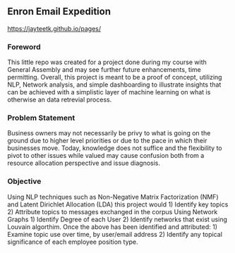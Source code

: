 ## Enron Email Expedition

https://jayteetk.github.io/pages/

### Foreword
This little repo was created for a project done during my course with General Assembly and may see further future enhancements, time permitting. Overall, this project is meant to be a proof of concept, utilizing NLP, Network analysis, and simple dashboarding to illustrate insights that can be achieved with a simplistic layer of machine learning on what is otherwise an data retrevial process. 

### Problem Statement
Business owners may not necessarily be privy to what is going on the ground due to higher level priorities or due to the pace in which their businesses move. Today, knowledge does not suffice and the flexibility to pivot to other issues while valued may cause confusion both from a resource allocation perspective and issue diagnosis.  

### Objective
Using NLP techniques such as Non-Negative Matrix Factorization (NMF) and Latent Dirichlet Allocation (LDA) this project would 
    1) Identify key topics
    2) Attribute topics to messages exchanged in the corpus
Using Network Graphs
    1) Identify Degree of each User
    2) Identify networks that exist using Louvain algorthim.
Once the above has been identified and attributed:
    1) Examine topic use over time, by user/email address 
    2) Identify any topical significance of each employee position type. 
